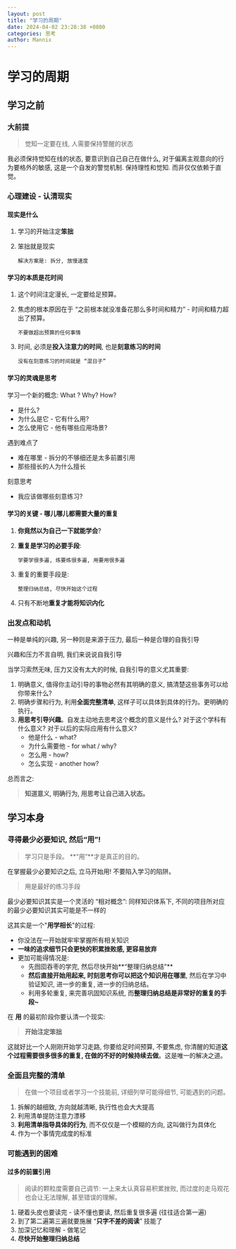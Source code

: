 ```yaml
---
layout: post
title: "学习的周期"
date: 2024-04-02 23:28:38 +0800
categories: 思考
author: Mannix
---
```


# 学习的周期

## 学习之前

### 大前提

> 觉知一定要在线, 人需要保持警醒的状态

我必须保持觉知在线的状态, 要意识到自己自己在做什么, 对于偏离主观意向的行为要格外的敏感, 这是一个自发的警觉机制. 保持理性和觉知. 而非仅仅依赖于直觉。

### 心理建设 - 认清现实

#### **现实是什么**

1. 学习的开始注定**笨拙**

2. 笨拙就是现实

   `解决方案是: 拆分, 放慢速度`

#### **学习的本质是花时间**

1. 这个时间注定漫长, 一定要给足预算。

2. 焦虑的根本原因在于 “之前根本就没准备花那么多时间和精力” - 时间和精力超出了预算。

   `不要做超出预算的任何事情`

3. 时间, 必须是**投入注意力的时间**, 也是**刻意练习的时间**

   `没有在刻意练习的时间就是 “混日子”`

#### **学习的灵魂是思考**

学习一个新的概念: What ? Why? How?

- 是什么?
- 为什么是它 - 它有什么用?
- 怎么使用它 - 他有哪些应用场景?

遇到难点了

- 难在哪里 - 拆分的不够细还是太多前置引用
- 那些擅长的人为什么擅长

刻意思考

- 我应该做哪些刻意练习?

#### **学习的关键 - 哪儿哪儿都需要大量的重复**

1. **你竟然以为自己一下就能学会**?

2. **重复是学习的必要手段**:

   `学要学很多遍, 练要练很多遍, 用要用很多遍`

3. 重复的重要手段是:

   `整理归纳总结, 尽快开始这个过程`

4. 只有不断地**重复才能将知识内化**

### 出发点和动机

一种是单纯的兴趣, 另一种则是来源于压力, 最后一种是合理的自我引导

兴趣和压力不言自明, 我们来说说自我引导

当学习索然无味, 压力又没有太大的时候, 自我引导的意义尤其重要:

1. 明确意义, 值得你主动引导的事物必然有其明确的意义, 搞清楚这些事务可以给你带来什么?
2. 明确步骤和行为, 利用**全面完整清单**, 这样子可以具体到具体的行为。更明确的执行。
3. **用思考引导兴趣**。自发主动地去思考这个概念的意义是什么? 对于这个学科有什么意义? 对于以后的实际应用有什么意义?
   - 他是什么 - what?
   - 为什么需要他 - for what / why?
   - 怎么用 - how?
   - 怎么实现 - another how?

总而言之:

> **知道意义, 明确行为, 用思考让自己进入状态。**

## 学习本身

### 寻得最少必要知识, 然后“用”!

> 学习只是手段。 **“用”**才是真正的目的。

在掌握最少必要知识之后, 立马开始用! 不要陷入学习的陷阱。

> 用是最好的练习手段

最少必要知识其实是一个灵活的 “相对概念”: 同样知识体系下, 不同的项目所对应的最少必要知识其实可能是不一样的

这其实是一个"**用学相长**"的过程:

- 你没法在一开始就牢牢掌握所有相关知识
- **一味的追求细节只会更快的积累挫败感, 更容易放弃**
- 更加可能得情况是:
  - 先囫囵吞枣的学完, 然后尽快开始**“整理归纳总结”**
  - **然后直接开始用起来, 时刻思考你可以把这个知识用在哪里**, 然后在学习中验证知识, 进一步的重复, 进一步的归纳总结。
  - 利用多轮重复, 来完善巩固知识系统, 而**整理归纳总结是非常好的重复的手段~**

在 **用** 的最初阶段你要认清一个现实:

> **开始注定笨拙**

这就好比一个人刚刚开始学习走路, 你要给足时间预算, 不要焦虑, 你清醒的知道**这个过程需要很多很多的重复, 在做的不好的时候持续去做**。这是唯一的解决之道。

### 全面且完整的清单

> 在做一个项目或者学习一个技能前, 详细列举可能得细节, 可能遇到的问题。

1. 拆解的越细致, 方向就越清晰, 执行性也会大大提高
2. 利用清单提防注意力漂移
3. **利用清单指导具体的行为**, 而不仅仅是一个模糊的方向, 这叫做行为具体化
4. 作为一个事情完成度的标准

### 可能遇到的困难

#### 过多的前置引用

> 阅读的颗粒度需要自己调节: 一上来太认真容易积累挫败, 而过度的走马观花也会让无法理解, 甚至错误的理解。

1. 硬着头皮也要读完 - 读不懂也要读, 然后重复很多遍 (往往适合第一遍)
2. 到了第二遍第三遍就要施展 “**只字不差的阅读**” 技能了
3. 加深记忆和理解 - 做笔记
4. **尽快开始整理归纳总结**
